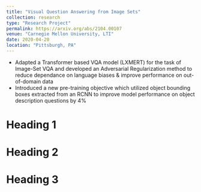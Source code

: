 ```yaml
---
title: "Visual Question Answering from Image Sets"
collection: research
type: "Research Project"
permalink: https://arxiv.org/abs/2104.00107
venue: "Carnegie Mellon University, LTI"
date: 2020-04-20
location: "Pittsburgh, PA"
---
```


- Adapted a Transformer based VQA model (LXMERT) for the task of Image-Set VQA and developed an Adversarial Regularization method to reduce dependance on language biases & improve performance on out-of-domain data
- Introduced a new pre-training objective which utilized object bounding boxes extracted from an RCNN to improve model performance on object description questions by 4%

Heading 1
======

Heading 2
======

Heading 3
======